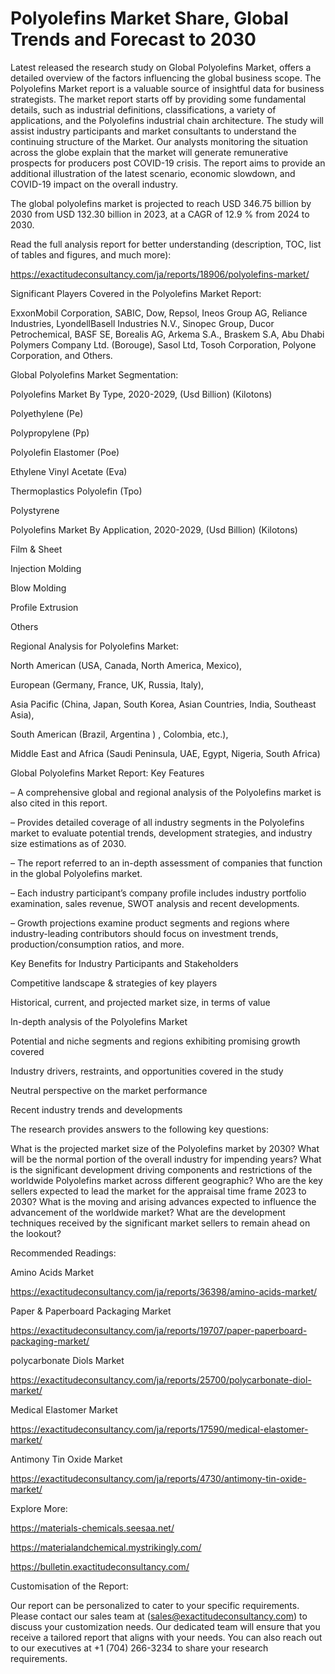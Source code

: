 # Polyolefins Market Share, Global Trends and Forecast to 2030

Latest released the research study on Global Polyolefins Market, offers a detailed overview of the factors influencing the global business scope. The Polyolefins Market report is a valuable source of insightful data for business strategists. The market report starts off by providing some fundamental details, such as industrial definitions, classifications, a variety of applications, and the Polyolefins industrial chain architecture. The study will assist industry participants and market consultants to understand the continuing structure of the Market. Our analysts monitoring the situation across the globe explain that the market will generate remunerative prospects for producers post COVID-19 crisis. The report aims to provide an additional illustration of the latest scenario, economic slowdown, and COVID-19 impact on the overall industry.

The global polyolefins market is projected to reach USD 346.75 billion by 2030 from USD 132.30 billion in 2023, at a CAGR of 12.9 % from 2024 to 2030.

Read the full analysis report for better understanding (description, TOC, list of tables and figures, and much more):

https://exactitudeconsultancy.com/ja/reports/18906/polyolefins-market/

Significant Players Covered in the Polyolefins Market Report:

ExxonMobil Corporation, SABIC, Dow, Repsol, Ineos Group AG, Reliance Industries, LyondellBasell Industries N.V., Sinopec Group, Ducor Petrochemical, BASF SE, Borealis AG, Arkema S.A., Braskem S.A, Abu Dhabi Polymers Company Ltd. (Borouge), Sasol Ltd, Tosoh Corporation, Polyone Corporation, and Others.

Global Polyolefins Market Segmentation:

Polyolefins Market By Type, 2020-2029, (Usd Billion) (Kilotons)

Polyethylene (Pe)

Polypropylene (Pp)

Polyolefin Elastomer (Poe)

Ethylene Vinyl Acetate (Eva)

Thermoplastics Polyolefin (Tpo)

Polystyrene

Polyolefins Market By Application, 2020-2029, (Usd Billion) (Kilotons)

Film & Sheet

Injection Molding

Blow Molding

Profile Extrusion

Others




Regional Analysis for Polyolefins Market:

North American (USA, Canada, North America, Mexico),

European (Germany, France, UK, Russia, Italy),

Asia Pacific (China, Japan, South Korea, Asian Countries, India, Southeast Asia),

South American (Brazil, Argentina ) , Colombia, etc.),

Middle East and Africa (Saudi Peninsula, UAE, Egypt, Nigeria, South Africa)

Global Polyolefins Market Report: Key Features

– A comprehensive global and regional analysis of the Polyolefins market is also cited in this report.

– Provides detailed coverage of all industry segments in the Polyolefins market to evaluate potential trends, development strategies, and industry size estimations as of 2030.

– The report referred to an in-depth assessment of companies that function in the global Polyolefins market.

– Each industry participant’s company profile includes industry portfolio examination, sales revenue, SWOT analysis and recent developments.

– Growth projections examine product segments and regions where industry-leading contributors should focus on investment trends, production/consumption ratios, and more.

Key Benefits for Industry Participants and Stakeholders

Competitive landscape & strategies of key players

Historical, current, and projected market size, in terms of value

In-depth analysis of the Polyolefins Market

Potential and niche segments and regions exhibiting promising growth covered

Industry drivers, restraints, and opportunities covered in the study

Neutral perspective on the market performance

Recent industry trends and developments

The research provides answers to the following key questions:

What is the projected market size of the Polyolefins market by 2030?
What will be the normal portion of the overall industry for impending years?
What is the significant development driving components and restrictions of the worldwide Polyolefins market across different geographic?
Who are the key sellers expected to lead the market for the appraisal time frame 2023 to 2030?
What is the moving and arising advances expected to influence the advancement of the worldwide market?
What are the development techniques received by the significant market sellers to remain ahead on the lookout?

Recommended Readings:

Amino Acids Market

https://exactitudeconsultancy.com/ja/reports/36398/amino-acids-market/

Paper & Paperboard Packaging Market

https://exactitudeconsultancy.com/ja/reports/19707/paper-paperboard-packaging-market/

polycarbonate Diols Market

https://exactitudeconsultancy.com/ja/reports/25700/polycarbonate-diol-market/

Medical Elastomer Market

https://exactitudeconsultancy.com/ja/reports/17590/medical-elastomer-market/

Antimony Tin Oxide Market

https://exactitudeconsultancy.com/ja/reports/4730/antimony-tin-oxide-market/

Explore More:

https://materials-chemicals.seesaa.net/

https://materialandchemical.mystrikingly.com/

https://bulletin.exactitudeconsultancy.com/

Customisation of the Report:

Our report can be personalized to cater to your specific requirements. Please contact our sales team at (sales@exactitudeconsultancy.com) to discuss your customization needs. Our dedicated team will ensure that you receive a tailored report that aligns with your needs. You can also reach out to our executives at +1 (704) 266-3234 to share your research requirements.
